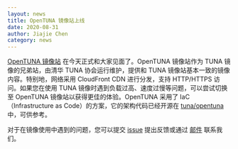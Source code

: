 ```yaml
---
layout: news
title: OpenTUNA 镜像站上线
date: 2020-08-31
author: Jiajie Chen
category: news
---
```


[OpenTUNA 镜像站](https://opentuna.cn) 在今天正式和大家见面了。OpenTUNA 镜像站作为 TUNA 镜像的兄弟站，由清华 TUNA 协会运行维护，提供和 TUNA 镜像站基本一致的镜像内容。特别地，网络采用 CloudFront CDN 进行分发，支持 HTTP/HTTPS 访问。如果您在使用 TUNA 镜像时遇到负载过高、速度过慢等问题，可以尝试切换至 OpenTUNA 镜像站以获得更佳的体验。OpenTUNA 采用了 IaC（Infrastructure as Code）的方案，它的架构代码已经开源在 [tuna/opentuna](https://github.com/tuna/opentuna) 中，可供参考。

对于在镜像使用中遇到的问题，您可以提交 [issue](https://github.com/tuna/issues/issues/new?labels=OpenTUNA) 提出反馈或通过 [邮件](mailto:support@tuna.tsinghua.edu.cn) 联系我们。
